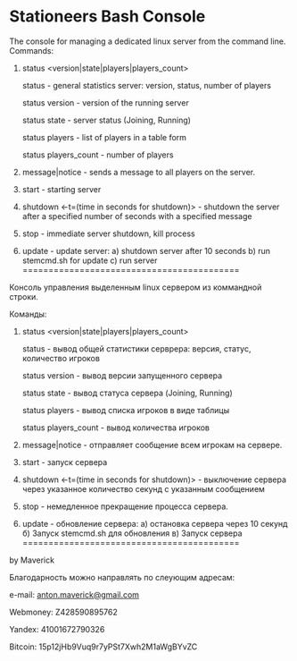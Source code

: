 Stationeers Bash Console
==========================================

The console for managing a dedicated linux server from the command line.
Commands:

1) status <version|state|players|players_count>

    status - general statistics server: version, status, number of players

    status version - version of the running server

    status state - server status (Joining, Running)

    status players - list of players in a table form

    status players_count - number of players

2) message|notice <text message> - sends a message to all players on the server.

3) start - starting server

4) shutdown <shutdown message> <-t=(time in seconds for shutdown)> - shutdown the server after a specified number of seconds with a specified message

5) stop - immediate server shutdown, kill process

6) update - update server: a) shutdown server after 10 seconds b) run stemcmd.sh for update c) run server
==========================================

Консоль управления выделенным linux сервером из коммандной строки.

Команды:

1) status <version|state|players|players_count>

    status - вывод общей статистики серврера: версия, статус, количество игроков

    status version - вывод версии запущенного сервера

    status state - вывод статуса сервера (Joining, Running)

    status players - вывод списка игроков в виде таблицы

    status players_count - вывод количества игроков

2) message|notice <text message> - отправляет сообщение всем игрокам на сервере.

3) start - запуск сервера

4) shutdown <shutdown message> <-t=(time in seconds for shutdown)> - выключение сервера через указанное количество секунд с указанным сообщением

5) stop - немедленное прекращение процесса сервера.

6) update - обновление сервера: а) остановка сервера через 10 секунд б) Запуск stemcmd.sh для обновления в) Запуск сервера
==========================================

by Maverick

Благодарность можно направлять по слеующим адресам:

e-mail: anton.maverick@gmail.com

Webmoney: Z428590895762

Yandex: 41001672790326

Bitcoin: 15p12jHb9Vuq9r7yPSt7Xwh2M1aWgBYvZC

